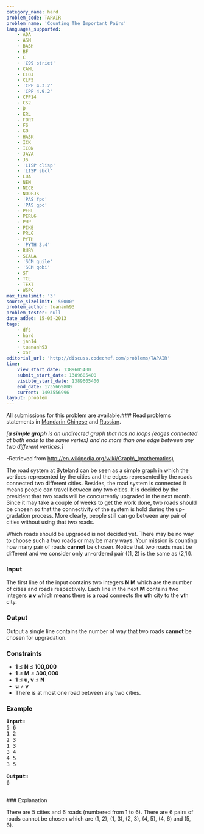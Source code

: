 ```yaml
---
category_name: hard
problem_code: TAPAIR
problem_name: 'Counting The Important Pairs'
languages_supported:
    - ADA
    - ASM
    - BASH
    - BF
    - C
    - 'C99 strict'
    - CAML
    - CLOJ
    - CLPS
    - 'CPP 4.3.2'
    - 'CPP 4.9.2'
    - CPP14
    - CS2
    - D
    - ERL
    - FORT
    - FS
    - GO
    - HASK
    - ICK
    - ICON
    - JAVA
    - JS
    - 'LISP clisp'
    - 'LISP sbcl'
    - LUA
    - NEM
    - NICE
    - NODEJS
    - 'PAS fpc'
    - 'PAS gpc'
    - PERL
    - PERL6
    - PHP
    - PIKE
    - PRLG
    - PYTH
    - 'PYTH 3.4'
    - RUBY
    - SCALA
    - 'SCM guile'
    - 'SCM qobi'
    - ST
    - TCL
    - TEXT
    - WSPC
max_timelimit: '3'
source_sizelimit: '50000'
problem_author: tuananh93
problem_tester: null
date_added: 15-05-2013
tags:
    - dfs
    - hard
    - jan14
    - tuananh93
    - xor
editorial_url: 'http://discuss.codechef.com/problems/TAPAIR'
time:
    view_start_date: 1389605400
    submit_start_date: 1389605400
    visible_start_date: 1389605400
    end_date: 1735669800
    current: 1493556996
layout: problem
---
```

All submissions for this problem are available.###  Read problems statements in [Mandarin Chinese](http://www.codechef.com/download/translated/JAN14/mandarin/TAPAIR.pdf) and [Russian](http://www.codechef.com/download/translated/JAN14/russian/TAPAIR1.pdf).

_\[**a simple graph** is an undirected graph that has no loops (edges connected at both ends to the same vertex) and no more than one edge between any two different vertices.\]_

 -Retrieved from http://en.wikipedia.org/wiki/Graph\_(mathematics)

The road system at Byteland can be seen as a simple graph in which the vertices represented by the cities and the edges represented by the roads connected two different cities. Besides, the road system is connected it means people can travel between any two cities. It is decided by the president that two roads will be concurrently upgraded in the next month. Since it may take a couple of weeks to get the work done, two roads should be chosen so that the connectivity of the system is hold during the up-gradation process. More clearly, people still can go between any pair of cities without using that two roads.

Which roads should be upgraded is not decided yet. There may be no way to choose such a two roads or may be many ways. Your mission is counting how many pair of roads **cannot** be chosen. Notice that two roads must be different and we consider only un-ordered pair ((1, 2) is the same as (2,1)).

### Input

The first line of the input contains two integers **N M** which are the number of cities and roads respectively. Each line in the next  **M**  contains two integers **u v** which means there is a road connects the **u**th city to the **v**th city.

### Output

 Output a single line contains the number of way that two roads **cannot** be chosen for upgradation.

### Constraints

- **1** ≤ **N** ≤ **100,000**
- **1** ≤ **M** ≤ **300,000**
- **1** ≤ **u**, **v** ≤ **N**
- **u** ≠ **v**
- There is at most one road between any two cities.

### Example

<pre><b>Input:</b>
5 6
1 2
2 3
1 3
3 4
4 5
3 5

<b>Output:</b>
6

</pre>### Explanation
There are 5 cities and 6 roads (numbered from 1 to 6). There are 6 pairs of roads cannot be chosen which are
(1, 2), (1, 3), (2, 3), (4, 5), (4, 6) and (5, 6).
